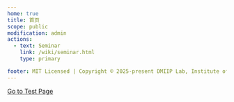 ```yaml
---
home: true
title: 首页
scope: public
modification: admin
actions:
  - text: Seminar
    link: /wiki/seminar.html
    type: primary

footer: MIT Licensed | Copyright © 2025-present DMIIP Lab, Institute of Science and Technology for Brain-Inspired Intelligence, Fudan University
---
```



[Go to Test Page](./get-started.html)
